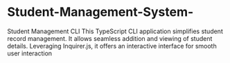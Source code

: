 # Student-Management-System-
Student Management CLI This TypeScript CLI application simplifies student record management. It allows seamless addition and viewing of student details. Leveraging Inquirer.js, it offers an interactive interface for smooth user interaction
